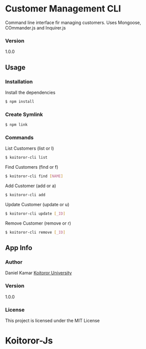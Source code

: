 # Customer Management CLI

Command line interface fir managing customers. Uses Mongoose, COmmander.js and Inquirer.js

### Version

1.0.0

## Usage

### Installation

Install the dependencies

```sh
$ npm install
```

### Create Symlink

```sh
$ npm link
```

### Commands

List Customers (list or l)

```sh
$ koitoror-cli list
```

Find Customers (find or f)

```sh
$ koitoror-cli find [NAME]
```

Add Customer (add or a)

```sh
$ koitoror-cli add
```

Update Customer (update or u)

```sh
$ koitoror-cli update [_ID]
```

Remove Customer (remove or r)

```sh
$ koitoror-cli remove [_ID]
```

## App Info

### Author

Daniel Kamar
[Koitoror University](http://www.koitoror-university.tk)

### Version

1.0.0

### License

This project is licensed under the MIT License
# Koitoror-Js
